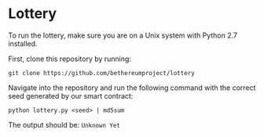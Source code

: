 # Lottery

To run the lottery, make sure you are on a Unix system with Python 2.7 installed.

First, clone this repository by running:

```
git clone https://github.com/bethereumproject/lottery
```

Navigate into the repository and run the following command with the correct seed generated by our smart contract:

```
python lottery.py <seed> | md5sum
```

The output should be: `Unknown Yet`
